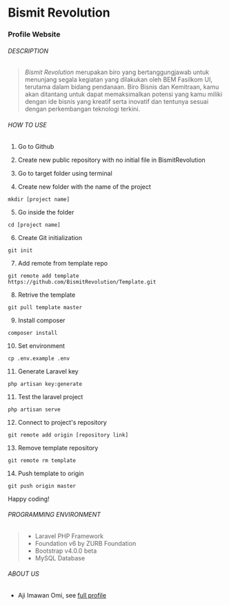 # Bismit Revolution

### Profile Website

###### DESCRIPTION 

> *Bismit Revolution* merupakan biro yang bertanggungjawab untuk menunjang segala kegiatan yang dilakukan oleh BEM Fasilkom UI, terutama dalam bidang pendanaan. Biro Bisnis dan Kemitraan, kamu akan ditantang untuk dapat memaksimalkan potensi yang kamu miliki dengan ide bisnis yang kreatif serta inovatif dan tentunya sesuai dengan perkembangan teknologi terkini.

###### HOW TO USE 
1. Go to Github  
  
2. Create new public repository with no initial file in BismitRevolution  
  
3. Go to target folder using terminal    
  
4. Create new folder with the name of the project  
```
mkdir [project name]
```  
5. Go inside the folder  
```
cd [project name]
```  
6. Create Git initialization  
```
git init
```  
7. Add remote from template repo  
```
git remote add template https://github.com/BismitRevolution/Template.git
```  
8. Retrive the template  
```
git pull template master
```  
9. Install composer  
```
composer install
```  
10. Set environment  
```
cp .env.example .env
```  
11. Generate Laravel key  
```
php artisan key:generate
```  
11. Test the laravel project  
```
php artisan serve
```  
12. Connect to project's repository  
```
git remote add origin [repository link]
```  
13. Remove template repository  
```
git remote rm template
```  
14. Push template to origin  
```
git push origin master
```  

Happy coding!

###### PROGRAMMING ENVIRONMENT 

> - Laravel PHP Framework
> - Foundation v6 by ZURB Foundation 
> - Bootstrap v4.0.0 beta 
> - MySQL Database

###### ABOUT US

- Aji Imawan Omi, see [full profile](https://www.linkedin.com/in/ajiimawanomi/ "see Aji on Linkedin")
